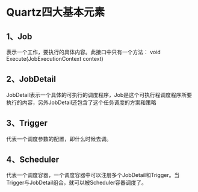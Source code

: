 # Quartz四大基本元素
## 1、Job
表示一个工作，要执行的具体内容。此接口中只有一个方法：
void Execute(JobExecutionContext context)
## 2、JobDetail
JobDetail表示一个具体的可执行的调度程序，Job是这个可执行程调度程序所要执行的内容，另外JobDetail还包含了这个任务调度的方案和策略
## 3、Trigger
代表一个调度参数的配置，即什么时候去调。
## 4、Scheduler
代表一个调度容器，一个调度容器中可以注册多个JobDetail和Trigger。当Trigger与JobDetail组合，就可以被Scheduler容器调度了。
